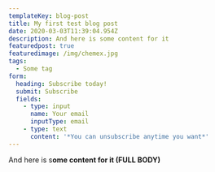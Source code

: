 ```yaml
---
templateKey: blog-post
title: My first test blog post
date: 2020-03-03T11:39:04.954Z
description: And here is some content for it
featuredpost: true
featuredimage: /img/chemex.jpg
tags:
  - Some tag
form:
  heading: Subscribe today!
  submit: Subscribe
  fields:
    - type: input
      name: Your email
      inputType: email
    - type: text
      content: '*You can unsubscribe anytime you want*'
---
```

And here is s**ome content for it (FULL BODY)**
